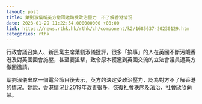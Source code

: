 ```yaml
---
layout: post
title: 葉劉淑儀稱英方撤回邀請受政治壓力　不了解香港情況
date: 2023-01-29 11:22:54.000000000 +08:00
link: https://news.rthk.hk/rthk/ch/component/k2/1685637-20230129.htm
categories: rthk
---
```


行政會議召集人、新民黨主席葉劉淑儀批評，很多「搞事」的人在英國不斷污衊香港及對英國國會施壓，甚至要狙擊，致令原本獲邀到英國交流的立法會議員遭英方撤回邀請。

葉劉淑儀出席一個電台節目後表示，英方的決定受政治壓力，認為對方不了解香港的情況。她說，香港情況比2019年改善很多，恢復社會秩序及法治，社會欣欣向榮。
